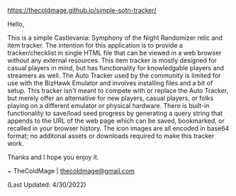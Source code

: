 https://thecoldmage.github.io/simple-sotn-tracker/

Hello,

This is a simple Castlevania: Symphony of the Night Randomizer relic and item tracker. 
The intention for this application is to provide a tracker/checklist in single HTML file that can be viewed in a web browser without any external resources.
This item tracker is mostly designed for casual players in mind, but has functionality for knowledgable players and streamers as well. 
The Auto Tracker used by the community is limited for use with the BizHawk Emulator and involves installing files and a bit of setup. 
This tracker isn't meant to compete with or replace the Auto Tracker, but merely offer an alternative for new players, casual players, or folks playing on a different emulator or physical hardware.
There is built-in functionality to save/load seed progress by generating a query string that appends to the URL of the web page which can be saved, bookmarked, or recalled in your browser history.
The icon images are all encoded in base64 format; no additonal assets or downloads required to make this tracker work.

Thanks and I hope you enjoy it.

~ TheColdMage | thecoldmage@gmail.com 

(Last Updated: 4/30/2022)
